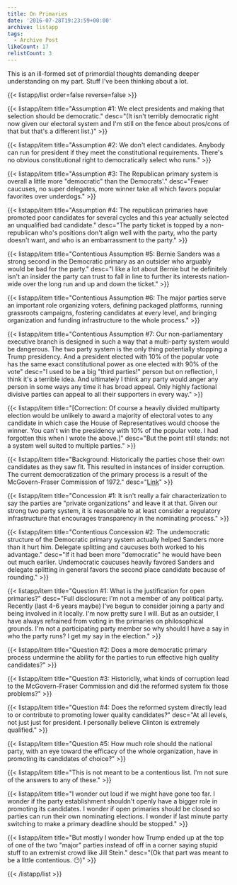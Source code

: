 ```yaml
---
title: On Primaries
date: '2016-07-28T19:23:59+00:00'
archive: listapp
tags: 
  - Archive Post
likeCount: 17
relistCount: 3
---
```


This is an ill-formed set of primordial thoughts demanding deeper understanding on my part. Stuff I've been thinking about a lot.

<!--more-->

{{< listapp/list order=false reverse=false >}}

   {{< listapp/item title="Assumption #1: We elect presidents and making that selection should be democratic."
      desc="(It isn't terribly democratic right now given our electoral system and I'm still on the fence about pros/cons of that but that's a different list.)" >}}

   {{< listapp/item title="Assumption #2: We don't elect candidates. Anybody can run for president if they meet the constitutional requirements. There's no obvious constitutional right to democratically select who runs." >}}

   {{< listapp/item title="Assumption #3: The Republican primary system is overall a little more \"democratic\" than the Democrats'."
      desc="Fewer caucuses, no super delegates, more winner take all which favors popular favorites over underdogs." >}}

   {{< listapp/item title="Assumption #4: The republican primaries have promoted poor candidates for several cycles and this year actually selected an unqualified bad candidate."
      desc="The party ticket is topped by a non-republican who's positions don't align well with the party, who the party doesn't want, and who is an embarrassment to the party." >}}

   {{< listapp/item title="Contentious Assumption #5: Bernie Sanders was a strong second in the Democratic primary as an outsider who arguably would be bad for the party."
      desc="I like a lot about Bernie but he definitely isn't an insider the party can trust to fall in line to further its interests nation-wide over the long run and up and down the ticket." >}}

   {{< listapp/item title="Contentious Assumption #6: The major parties serve an important role organizing voters, defining packaged platforms, running grassroots campaigns, fostering candidates at every level, and bringing organization and funding infrastructure to the whole process." >}}

   {{< listapp/item title="Contentious Assumption #7: Our non-parliamentary executive branch is designed in such a way that a multi-party system would be dangerous. The two party system is the only thing potentially stopping a Trump presidency. And a president elected with 10% of the popular vote has the same exact constitutional power as one elected with 90% of the vote"
      desc="I used to be a big \"third parties!\" person but on reflection, I think it's a terrible idea. And ultimately I think any party would anger any person in some ways any time it has broad appeal. Only highly factional divisive parties can appeal to all their supporters in every way." >}}

   {{< listapp/item title="[Correction: Of course a heavily divided multiparty election would be unlikely to award a majority of electoral votes to any candidate in which case the House of Representatives would choose the winner. You can't win the presidency with 10% of the popular vote. I had forgotten this when I wrote the above.]"
      desc="But the point still stands: not a system well suited to multiple parties." >}}

   {{< listapp/item title="Background: Historically the parties chose their own candidates as they saw fit. This resulted in instances of insider corruption. The current democratization of the primary process is a result of the McGovern-Fraser Commission of 1972."
      desc="[Link](https://en.m.wikipedia.org/wiki/McGovern–Fraser_Commission)" >}}

   {{< listapp/item title="Concession #1: It isn't really a fair characterization to say the parties are \"private organizations\" and leave it at that. Given our strong two party system, it is reasonable to at least consider a regulatory infrastructure that encourages transparency in the nominating process." >}}

   {{< listapp/item title="Contentious Concession #2: The undemocratic structure of the Democratic primary system actually helped Sanders more than it hurt him. Delegate splitting and caucuses both worked to his advantage."
      desc="If it had been more \"democratic\" he would have been out much earlier. Undemocratic caucuses heavily favored Sanders and delegate splitting in general favors the second place candidate because of rounding." >}}

   {{< listapp/item title="Question #1: What is the justification for open primaries?"
      desc="Full disclosure: I'm not a member of any political party. Recently (last 4-6 years maybe) I've begun to consider joining a party and being involved in it locally. I'm now pretty sure I will. But as an outsider, I have always refrained from voting in the primaries on philosophical grounds. I'm not a participating party member so why should I have a say in who the party runs? I get my say in the election." >}}

   {{< listapp/item title="Question #2: Does a more democratic primary process undermine the ability for the parties to run effective high quality candidates?" >}}

   {{< listapp/item title="Question #3: Historiclly, what kinds of corruption lead to the McGovern-Fraser Commission and did the reformed system fix those problems?" >}}

   {{< listapp/item title="Question #4: Does the reformed system directly lead to or contribute to promoting lower quality candidates?"
      desc="At all levels, not just just for president. I personally believe Clinton is extremely qualified." >}}

   {{< listapp/item title="Question #5: How much role should the national party, with an eye toward the efficacy of the whole organization, have in promoting its candidates of choice?" >}}

   {{< listapp/item title="This is not meant to be a contentious list. I'm not sure of the answers to any of these." >}}

   {{< listapp/item title="I wonder out loud if we might have gone too far. I wonder if the party establishment shouldn't openly have a bigger role in promoting its candidates. I wonder if open primaries should be closed so parties can run their own nominating elections. I wonder if last minute party switching to make a primary deadline should be stopped." >}}

   {{< listapp/item title="But mostly I wonder how Trump ended up at the top of one of the two \"major\" parties instead of off in a corner saying stupid stuff to an extremist crowd like Jill Stein."
      desc="(Ok that part was meant to be a little contentious. 😶)" >}}

{{< /listapp/list >}}
